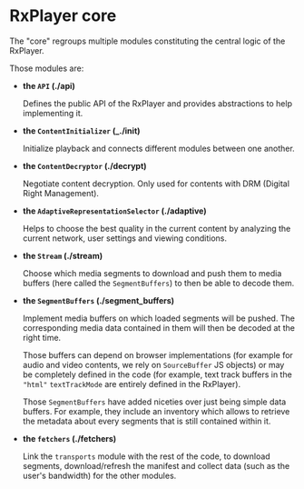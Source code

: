 # RxPlayer core ################################################################

The "core" regroups multiple modules constituting the central logic of the
RxPlayer.

Those modules are:

  - __the `API` (./api)__

    Defines the public API of the RxPlayer and provides abstractions to help
    implementing it.


  - __the `ContentInitializer` (_./init)__

    Initialize playback and connects different modules between one another.


  - __the `ContentDecryptor` (./decrypt)__

    Negotiate content decryption.
    Only used for contents with DRM (Digital Right Management).


  - __the `AdaptiveRepresentationSelector` (./adaptive)__

    Helps to choose the best quality in the current content by analyzing the
    current network, user settings and viewing conditions.


  - __the `Stream` (./stream)__

    Choose which media segments to download and push them to media buffers (here
    called the `SegmentBuffers`) to then be able to decode them.


  - __the `SegmentBuffers` (./segment_buffers)__

    Implement media buffers on which loaded segments will be pushed.
    The corresponding media data contained in them will then be decoded at the
    right time.

    Those buffers can depend on browser implementations (for example for audio
    and video contents, we rely on `SourceBuffer` JS objects) or may be
    completely defined in the code (for example, text track buffers in the
    `"html"` `textTrackMode` are entirely defined in the RxPlayer).

    Those `SegmentBuffers` have added niceties over just being simple data
    buffers. For example, they include an inventory which allows to retrieve the
    metadata about every segments that is still contained within it.

  - __the `fetchers` (./fetchers)__

    Link the `transports` module with the rest of the code, to download
    segments, download/refresh the manifest and collect data (such as the
    user's bandwidth) for the other modules.
